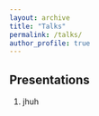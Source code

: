 ```yaml
---
layout: archive
title: "Talks"
permalink: /talks/
author_profile: true
---
```


## Presentations
1. jhuh
